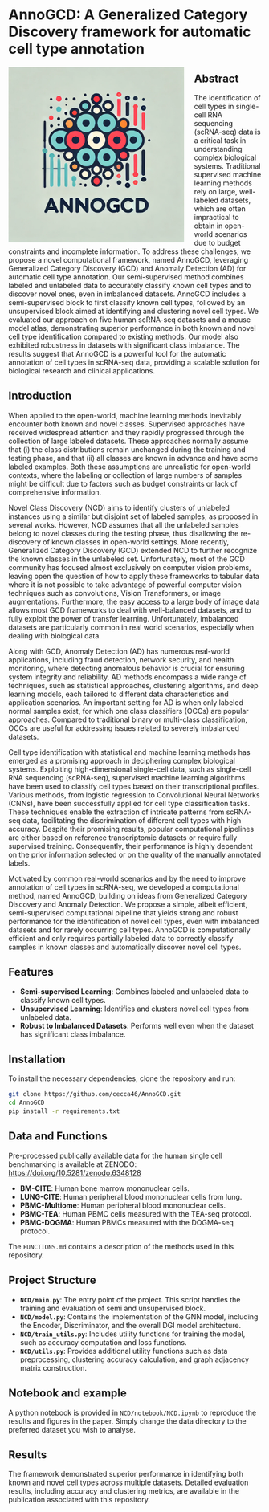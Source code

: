 # AnnoGCD: A Generalized Category Discovery framework for automatic cell type annotation

<p align="left">
  <img src="AnnoGCD.jpg" alt="Logo" width="350" align="left" style="margin-right: 20px;">

## Abstract

The identification of cell types in single-cell RNA sequencing (scRNA-seq) data is a critical task in understanding complex biological systems. Traditional supervised machine learning methods rely on large, well-labeled datasets, which are often impractical to obtain in open-world scenarios due to budget constraints and incomplete information. To address these challenges, we propose a novel computational framework, named AnnoGCD, leveraging Generalized Category Discovery (GCD) and Anomaly Detection (AD) for automatic cell type annotation. Our semi-supervised method combines labeled and unlabeled data to accurately classify known cell types and to discover novel ones, even in imbalanced datasets. AnnoGCD includes a semi-supervised block to first classify known cell types, followed by an unsupervised block aimed at identifying and clustering novel cell types. We evaluated our approach on five human scRNA-seq datasets and a mouse model atlas, demonstrating superior performance in both known and novel cell type identification compared to existing methods. Our model also exhibited robustness in datasets with significant class imbalance. The results suggest that AnnoGCD is a powerful tool for the automatic annotation of cell types in scRNA-seq data, providing a scalable solution for biological research and clinical applications.

## Introduction
When applied to the open-world, machine learning methods inevitably encounter both known and novel classes. Supervised approaches have received widespread attention and they rapidly progressed through the collection of large labeled datasets. These approaches normally assume that (i) the class distributions remain unchanged during the training and testing phase, and that (ii) all classes are known in advance and have some labeled examples. Both these assumptions are unrealistic for open-world contexts, where the labeling or collection of large numbers of samples might be difficult due to factors such as budget constraints or lack of comprehensive information.

Novel Class Discovery (NCD) aims to identify clusters of unlabeled instances using a similar but disjoint set of labeled samples, as proposed in several works. However, NCD assumes that all the unlabeled samples belong to novel classes during the testing phase, thus disallowing the re-discovery of known classes in open-world settings. More recently, Generalized Category Discovery (GCD) extended NCD to further recognize the known classes in the unlabeled set. Unfortunately, most of the GCD community has focused almost exclusively on computer vision problems, leaving open the question of how to apply these frameworks to tabular data where it is not possible to take advantage of powerful computer vision techniques such as convolutions, Vision Transformers, or image augmentations. Furthermore, the easy access to a large body of image data allows most GCD frameworks to deal with well-balanced datasets, and to fully exploit the power of transfer learning. Unfortunately, imbalanced datasets are particularly common in real world scenarios, especially when dealing with biological data.

Along with GCD, Anomaly Detection (AD) has numerous real-world applications, including fraud detection, network security, and health monitoring, where detecting anomalous behavior is crucial for ensuring system integrity and reliability. AD methods encompass a wide range of techniques, such as statistical approaches, clustering algorithms, and deep learning models, each tailored to different data characteristics and application scenarios. An important setting for AD is when only labeled normal samples exist, for which one class classifiers (OCCs) are popular approaches. Compared to traditional binary or multi-class classification, OCCs are useful for addressing issues related to severely imbalanced datasets.

Cell type identification with statistical and machine learning methods has emerged as a promising approach in deciphering complex biological systems. Exploiting high-dimensional single-cell data, such as single-cell RNA sequencing (scRNA-seq), supervised machine learning algorithms have been used to classify cell types based on their transcriptional profiles. Various methods, from logistic regression to Convolutional Neural Networks (CNNs), have been successfully applied for cell type classification tasks. These techniques enable the extraction of intricate patterns from scRNA-seq data, facilitating the discrimination of different cell types with high accuracy. Despite their promising results, popular computational pipelines are either based on reference transcriptomic datasets or require fully supervised training. Consequently, their performance is highly dependent on the prior information selected or on the quality of the manually annotated labels.

Motivated by common real-world scenarios and by the need to improve annotation of cell types in scRNA-seq, we developed a computational method, named AnnoGCD, building on ideas from Generalized Category Discovery and Anomaly Detection. We propose a simple, albeit efficient, semi-supervised computational pipeline that yields strong and robust performance for the identification of novel cell types, even with imbalanced datasets and for rarely occurring cell types. AnnoGCD is computationally efficient and only requires partially labeled data to correctly classify samples in known classes and automatically discover novel cell types.

## Features

- **Semi-supervised Learning**: Combines labeled and unlabeled data to classify known cell types.
- **Unsupervised Learning**: Identifies and clusters novel cell types from unlabeled data.
- **Robust to Imbalanced Datasets**: Performs well even when the dataset has significant class imbalance.

## Installation

To install the necessary dependencies, clone the repository and run:
```bash
git clone https://github.com/cecca46/AnnoGCD.git
cd AnnoGCD
pip install -r requirements.txt
```


## Data and Functions

Pre-processed publically available data for the human single cell benchmarking is available at ZENODO: https://doi.org/10.5281/zenodo.6348128
- **BM-CITE**: Human bone marrow mononuclear cells.
- **LUNG-CITE**: Human peripheral blood mononuclear cells from lung.
- **PBMC-Multiome**: Human peripheral blood mononuclear cells.
- **PBMC-TEA**: Human PBMC cells measured with the TEA-seq protocol.
- **PBMC-DOGMA**: Human PBMCs measured with the DOGMA-seq protocol.

The `FUNCTIONS.md` contains a description of the methods used in this repository.


## Project Structure

- **`NCD/main.py`**: The entry point of the project. This script handles the training and evaluation of semi and unsupervised block.
- **`NCD/model.py`**: Contains the implementation of the GNN model, including the Encoder, Discriminator, and the overall DGI model architecture.
- **`NCD/train_utils.py`**: Includes utility functions for training the model, such as accuracy computation and loss functions.
- **`NCD/utils.py`**: Provides additional utility functions such as data preprocessing, clustering accuracy calculation, and graph adjacency matrix construction.

## Notebook and example

A python notebook is provided in `NCD/notebook/NCD.ipynb` to reproduce the results and figures in the paper. Simply change the data directory to the preferred dataset you wish to analyse. 


## Results

The framework demonstrated superior performance in identifying both known and novel cell types across multiple datasets. Detailed evaluation results, including accuracy and clustering metrics, are available in the publication associated with this repository.



